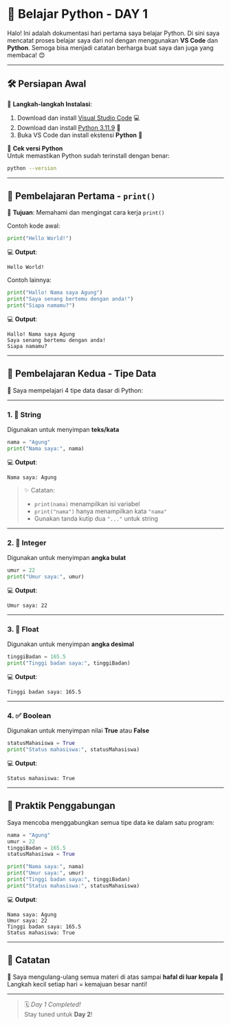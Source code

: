# 🐍 Belajar Python - DAY 1

Halo! Ini adalah dokumentasi hari pertama saya belajar Python. Di sini saya mencatat proses belajar saya dari nol dengan menggunakan **VS Code** dan **Python**. Semoga bisa menjadi catatan berharga buat saya dan juga yang membaca! 😊

---

## 🛠️ Persiapan Awal

🎯 **Langkah-langkah Instalasi**:

1. Download dan install [Visual Studio Code](https://code.visualstudio.com/) 💻  
2. Download dan install [Python 3.11.9](https://www.python.org/downloads/) 🐍  
3. Buka VS Code dan install ekstensi **Python** 🔌  

📌 **Cek versi Python**  
Untuk memastikan Python sudah terinstall dengan benar:
```bash
python --version
```

---

## 📘 Pembelajaran Pertama - `print()`

📌 **Tujuan**: Memahami dan mengingat cara kerja `print()`

Contoh kode awal:
```python
print("Hello World!")
```

💻 **Output**:
```
Hello World!
```

Contoh lainnya:
```python
print("Hallo! Nama saya Agung")
print("Saya senang bertemu dengan anda!")
print("Siapa namamu?")
```

💻 **Output**:
```
Hallo! Nama saya Agung
Saya senang bertemu dengan anda!
Siapa namamu?
```

---

## 📘 Pembelajaran Kedua - Tipe Data

📌 Saya mempelajari 4 tipe data dasar di Python:

---

### 1. 📄 String  
Digunakan untuk menyimpan **teks/kata**

```python
nama = "Agung"
print("Nama saya:", nama)
```

💻 **Output**:
```
Nama saya: Agung
```

> ✨ Catatan:  
> - `print(nama)` menampilkan isi variabel  
> - `print("nama")` hanya menampilkan kata `"nama"`  
> - Gunakan tanda kutip dua `"..."` untuk string

---

### 2. 🔢 Integer  
Digunakan untuk menyimpan **angka bulat**

```python
umur = 22
print("Umur saya:", umur)
```

💻 **Output**:
```
Umur saya: 22
```

---

### 3. 📏 Float  
Digunakan untuk menyimpan **angka desimal**

```python
tinggiBadan = 165.5
print("Tinggi badan saya:", tinggiBadan)
```

💻 **Output**:
```
Tinggi badan saya: 165.5
```

---

### 4. ✅ Boolean  
Digunakan untuk menyimpan nilai **True** atau **False**

```python
statusMahasiswa = True
print("Status mahasiswa:", statusMahasiswa)
```

💻 **Output**:
```
Status mahasiswa: True
```

---

## 🧪 Praktik Penggabungan

Saya mencoba menggabungkan semua tipe data ke dalam satu program:

```python
nama = "Agung"
umur = 22
tinggiBadan = 165.5
statusMahasiswa = True

print("Nama saya:", nama)
print("Umur saya:", umur)
print("Tinggi badan saya:", tinggiBadan)
print("Status mahasiswa:", statusMahasiswa)
```

💻 **Output**:
```
Nama saya: Agung
Umur saya: 22
Tinggi badan saya: 165.5
Status mahasiswa: True
```

---

## 🔁 Catatan

📌 Saya mengulang-ulang semua materi di atas sampai **hafal di luar kepala** 💪  
Langkah kecil setiap hari = kemajuan besar nanti!

---

> 🗓️ _Day 1 Completed!_  
> Stay tuned untuk **Day 2**!

